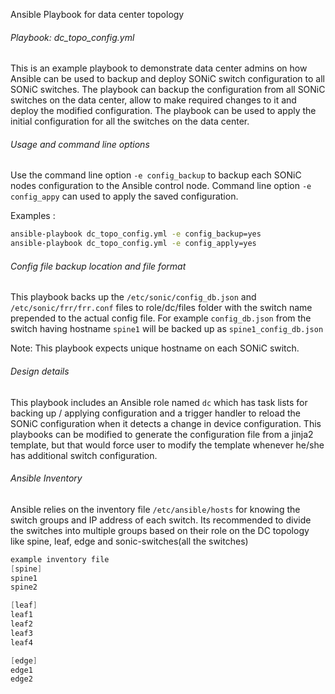 Ansible Playbook for data center topology

###### Playbook:  dc_topo_config.yml

This is an example playbook to demonstrate data center admins on how Ansible can be used to backup and deploy SONiC switch configuration to all SONiC switches. The playbook can backup the configuration from all SONiC switches on the data center, allow to make required changes to it and deploy the modified configuration. The playbook can be used to apply the initial configuration for all the switches on the data center.

###### Usage and command line options

Use the command line option `-e config_backup` to backup each SONiC nodes configuration to the Ansible control node. Command line option `-e config_appy` can used to apply the saved configuration.

Examples :
```bash
ansible-playbook dc_topo_config.yml -e config_backup=yes
ansible-playbook dc_topo_config.yml -e config_apply=yes
```

###### Config file backup location and file format
This playbook backs up the `/etc/sonic/config_db.json` and `/etc/sonic/frr/frr.conf` files to role/dc/files folder with the switch name prepended to the actual config file. For example `config_db.json` from the switch having hostname `spine1` will be backed up as `spine1_config_db.json`

Note: This playbook expects unique hostname on each SONiC switch.

###### Design details
This playbook includes an Ansible role named `dc` which has task lists for backing up / applying configuration and a trigger handler to reload the SONiC configuration when it detects a change in device configuration. This playbooks can be modified to generate the configuration file from a jinja2 template, but that would force user to modify the template whenever he/she has additional switch configuration.

###### Ansible Inventory
Ansible relies on the inventory file `/etc/ansible/hosts` for knowing the switch groups and IP address of each switch. Its recommended to divide the switches into multiple groups based on their role on the DC topology like spine, leaf, edge and sonic-switches(all the switches)


```c
example inventory file
[spine]
spine1
spine2

[leaf]
leaf1
leaf2
leaf3
leaf4

[edge]
edge1
edge2
```


